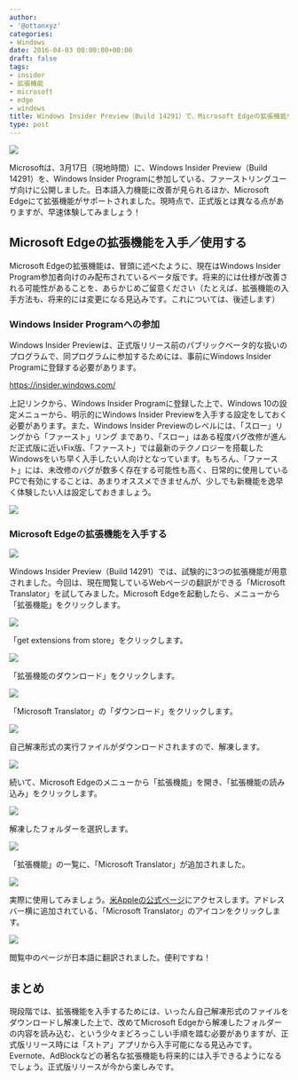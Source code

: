 ```yaml
---
author:
- '@ottanxyz'
categories:
- Windows
date: 2016-04-03 00:00:00+00:00
draft: false
tags:
- insider
- 拡張機能
- microsoft
- edge
- windows
title: Windows Insider Preview（Build 14291）で、Microsoft Edgeの拡張機能を体験しよう！
type: post
---
```


![](160423-571b755d0342c-1.png)






Microsoftは、3月17日（現地時間）に、Windows Insider Preview（Build 14291）を、Windows Insider Programに参加している、ファーストリングユーザ向けに公開しました。日本語入力機能に改善が見られるほか、Microsoft Edgeにて拡張機能がサポートされました。現時点で、正式版とは異なる点がありますが、早速体験してみましょう！





## Microsoft Edgeの拡張機能を入手／使用する





Microsoft Edgeの拡張機能は、冒頭に述べたように、現在はWindows Insider Program参加者向けのみ配布されているベータ版です。将来的には仕様が改善される可能性があることを、あらかじめご留意ください（たとえば、拡張機能の入手方法も、将来的には変更になる見込みです。これについては、後述します）





### Windows Insider Programへの参加





Windows Insider Previewは、正式版リリース前のパブリックベータ的な扱いのプログラムで、同プログラムに参加するためには、事前にWindows  Insider Programに登録する必要があります。



https://insider.windows.com/



上記リンクから、Windows Insider Programに登録した上で、Windows 10の設定メニューから、明示的にWindows Insider Previewを入手する設定をしておく必要があります。また、Windows Insider Previewのレベルには、「スロー」リングから「ファースト」リング
まであり、「スロー」はある程度バグ改修が進んだ正式版に近いFix版、「ファースト」では最新のテクノロジーを搭載したWindowsをいち早く入手したい人向けとなっています。もちろん、「ファースト」には、未改修のバグが数多く存在する可能性も高く、日常的に使用しているPCで有効にすることは、あまりオススメできませんが、少しでも新機能を逸早く体験したい人は設定しておきましょう。





![](160423-571b7561502d9-1.png)






### Microsoft Edgeの拡張機能を入手する





![](160423-571b7571c5a98-1.png)






Windows Insider Preview（Build 14291）では、試験的に3つの拡張機能が用意されました。今回は、現在閲覧しているWebページの翻訳ができる「Microsoft Translator」を試してみました。Microsoft Edgeを起動したら、メニューから「拡張機能」をクリックします。





![](160423-571b757d9ea29-1.png)






「get extensions from store」をクリックします。





![](160423-571b758ca1db2-1.png)






「拡張機能のダウンロード」をクリックします。





![](160423-571b759d7d4a1-1.png)






「Microsoft Translator」の「ダウンロード」をクリックします。





![](160423-571b75ac37050-1.png)






自己解凍形式の実行ファイルがダウンロードされますので、解凍します。





![](160423-571b75bb6a94d-1.png)






続いて、Microsoft Edgeのメニューから「拡張機能」を開き、「拡張機能の読み込み」をクリックします。





![](160423-571b75cb1f6fe.png)






解凍したフォルダーを選択します。





![](160423-571b75d08447f.png)






「拡張機能」の一覧に、「Microsoft Translator」が追加されました。





![](160423-571b75da2d658.png)






実際に使用してみましょう。[米Appleの公式ページ](http://www.apple.com/)にアクセスします。アドレスバー横に追加されている、「Microsoft Translator」のアイコンをクリックします。





![](160423-571b75e85115a-1.png)






閲覧中のページが日本語に翻訳されました。便利ですね！





## まとめ





現段階では、拡張機能を入手するためには、いったん自己解凍形式のファイルをダウンロードし解凍した上で、改めてMicrosoft Edgeから解凍したフォルダーの内容を読み込む、という少々まどろっこしい手順を踏む必要がありますが、正式版リリース時には「ストア」アプリから入手可能になる見込みです。Evernote、AdBlockなどの著名な拡張機能も将来的には入手できるようになるでしょう。正式版リリースが今から楽しみです。